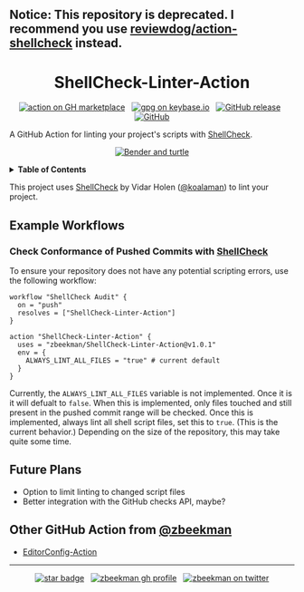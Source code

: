 ## Notice: This repository is deprecated. I recommend you use [reviewdog/action-shellcheck](https://github.com/reviewdog/action-shellcheck) instead.

<div align="center">

# ShellCheck-Linter-Action


[![action on GH marketplace][marketplace badge]][marketplace] &nbsp;
[![gpg on keybase.io][keybase badge]][keybase] &nbsp;
[![GitHub release][release badge]][latest release] &nbsp;
[![GitHub][LICENSE badge]][LICENSE]

</div>

A GitHub Action for linting your project's scripts with [ShellCheck].

<div align="center">

[![Bender and turtle][bender turtle]][marketplace]

</div>

<details><summary><b>Table of Contents</b></summary>
<p>

<!-- markdown-toc start - Don't edit this section. Run M-x markdown-toc-refresh-toc -->
**Table of Contents**

- [ShellCheck-Linter-Action](#shellcheck-linter-action)
  - [Example Workflows](#example-workflows)
    - [Check Conformance of Pushed Commits with ShellCheck](#check-conformance-of-pushed-commits-with-shellcheck)
  - [Future Plans](#future-plans)
  - [Other GitHub Action from @zbeekman](#other-github-action-from-zbeekman)

<!-- markdown-toc end -->

</p>
</details>

This project uses [ShellCheck] by Vidar Holen ([@koalaman]) to lint your project.

## Example Workflows

### Check Conformance of Pushed Commits with [ShellCheck]

To ensure your repository does not have any potential scripting errors, use the following workflow:

```workflow
workflow "ShellCheck Audit" {
  on = "push"
  resolves = ["ShellCheck-Linter-Action"]
}

action "ShellCheck-Linter-Action" {
  uses = "zbeekman/ShellCheck-Linter-Action@v1.0.1"
  env = {
    ALWAYS_LINT_ALL_FILES = "true" # current default
  }
}
```

Currently, the `ALWAYS_LINT_ALL_FILES` variable is not implemented. Once it is it will defualt to
`false`. When this is implemented, only files touched and still present in the pushed commit range
will be checked. Once this is implemented, always lint all shell script files, set this to
`true`. (This is the current behavior.) Depending on the size of the repository, this may take quite
some time.

## Future Plans

  - Option to limit linting to changed script files
  - Better integration with the GitHub checks API, maybe?

## Other GitHub Action from [@zbeekman]

  - [EditorConfig-Action]

---

<div align="center">

[![star badge][star badge]][star] &nbsp;
[![zbeekman gh profile][gh follow]][gh profile] &nbsp;
[![zbeekman on twitter][twitter badge]][twitter]

</div>

[ShellCheck]: https://www.shellcheck.net
[@koalaman]: https://github.com/koalaman
[@zbeekman]: https://github.com/zbeekman
[EditorConfig-Action]: https://github.com/marketplace/actions/editorconfig-action

[bender turtle]: https://media.giphy.com/media/gYZ7qO81g4dt6/giphy.gif
<!--
Badges and local links
-->
[marketplace badge]: https://img.shields.io/badge/GitHub-Marketplace-lightblue.svg
[marketplace]: https://github.com/marketplace/actions/shellcheck-linter-action
[LICENSE badge]: https://img.shields.io/github/license/zbeekman/ShellCheck-Linter-Action.svg
[LICENSE]: https://github.com/zbeekman/ShellCheck-Linter-Action/blob/master/LICENSE
[release badge]: https://img.shields.io/github/release/zbeekman/ShellCheck-Linter-Action.svg
[latest release]: https://github.com/zbeekman/ShellCheck-Linter-Action/releases/latest
[keybase badge]: https://img.shields.io/keybase/pgp/zbeekman.svg
[keybase]: https://keybase.io/zbeekman
[twitter badge]: https://img.shields.io/twitter/follow/zbeekman.svg?style=social
[twitter]: https://twitter.com/intent/follow?screen_name=zbeekman
[star badge]: https://img.shields.io/github/stars/zbeekman/ShellCheck-Linter-Action.svg?style=social
[star]: https://github.com/zbeekman/ShellCheck-Linter-Action
[gh follow]: https://img.shields.io/github/followers/zbeekman.svg?style=social
[gh profile]: https://github.com/zbeekman
